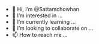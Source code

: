 - 👋 Hi, I’m @Sattamchowhan
- 👀 I’m interested in ...
- 🌱 I’m currently learning ...
- 💞️ I’m looking to collaborate on ...
- 📫 How to reach me ...

<!---
Sattamchowhan/Sattamchowhan is a ✨ special ✨ repository because its `README.md` (this file) appears on your GitHub profile.
You can click the Preview link to take a look at your changes.
--->
